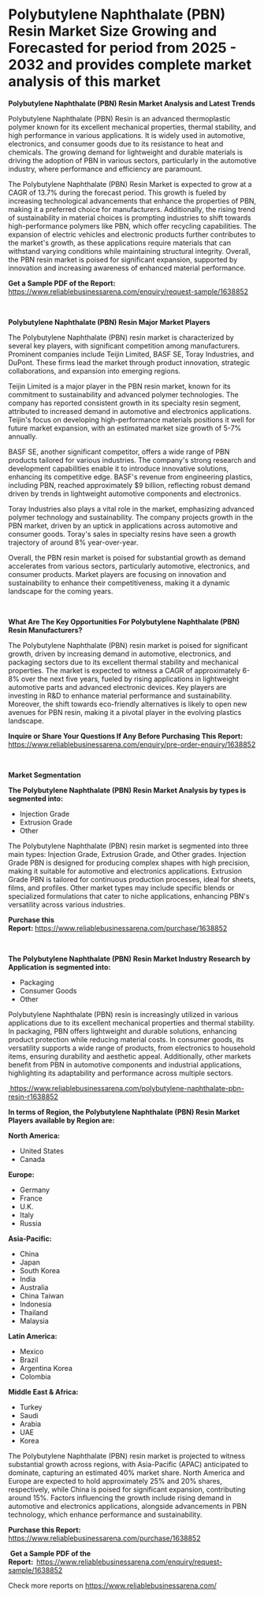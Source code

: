 <p><h1>Polybutylene Naphthalate (PBN) Resin Market Size Growing and Forecasted for period from 2025 - 2032 and provides complete market analysis of this market</h1></p><p><strong>Polybutylene Naphthalate (PBN) Resin Market Analysis and Latest Trends</strong></p>
<p><p>Polybutylene Naphthalate (PBN) Resin is an advanced thermoplastic polymer known for its excellent mechanical properties, thermal stability, and high performance in various applications. It is widely used in automotive, electronics, and consumer goods due to its resistance to heat and chemicals. The growing demand for lightweight and durable materials is driving the adoption of PBN in various sectors, particularly in the automotive industry, where performance and efficiency are paramount.</p><p>The Polybutylene Naphthalate (PBN) Resin Market is expected to grow at a CAGR of 13.7% during the forecast period. This growth is fueled by increasing technological advancements that enhance the properties of PBN, making it a preferred choice for manufacturers. Additionally, the rising trend of sustainability in material choices is prompting industries to shift towards high-performance polymers like PBN, which offer recycling capabilities. The expansion of electric vehicles and electronic products further contributes to the market's growth, as these applications require materials that can withstand varying conditions while maintaining structural integrity. Overall, the PBN resin market is poised for significant expansion, supported by innovation and increasing awareness of enhanced material performance.</p></p>
<p><strong>Get a Sample PDF of the Report:&nbsp;</strong> <a href="https://www.reliablebusinessarena.com/enquiry/request-sample/1638852?utm_campaign=2202&utm_medium=2&utm_source=Github&utm_content=ia&utm_term=01022025&utm_id=polybutylene-naphthalate-pbn-resin">https://www.reliablebusinessarena.com/enquiry/request-sample/1638852</a></p>
<p>&nbsp;</p>
<p><strong>Polybutylene Naphthalate (PBN) Resin Major Market Players</strong></p>
<p><p>The Polybutylene Naphthalate (PBN) resin market is characterized by several key players, with significant competition among manufacturers. Prominent companies include Teijin Limited, BASF SE, Toray Industries, and DuPont. These firms lead the market through product innovation, strategic collaborations, and expansion into emerging regions.</p><p>Teijin Limited is a major player in the PBN resin market, known for its commitment to sustainability and advanced polymer technologies. The company has reported consistent growth in its specialty resin segment, attributed to increased demand in automotive and electronics applications. Teijin's focus on developing high-performance materials positions it well for future market expansion, with an estimated market size growth of 5-7% annually.</p><p>BASF SE, another significant competitor, offers a wide range of PBN products tailored for various industries. The company's strong research and development capabilities enable it to introduce innovative solutions, enhancing its competitive edge. BASF's revenue from engineering plastics, including PBN, reached approximately $9 billion, reflecting robust demand driven by trends in lightweight automotive components and electronics.</p><p>Toray Industries also plays a vital role in the market, emphasizing advanced polymer technology and sustainability. The company projects growth in the PBN market, driven by an uptick in applications across automotive and consumer goods. Toray's sales in specialty resins have seen a growth trajectory of around 8% year-over-year.</p><p>Overall, the PBN resin market is poised for substantial growth as demand accelerates from various sectors, particularly automotive, electronics, and consumer products. Market players are focusing on innovation and sustainability to enhance their competitiveness, making it a dynamic landscape for the coming years.</p></p>
<p>&nbsp;</p>
<p><strong>What Are The Key Opportunities For Polybutylene Naphthalate (PBN) Resin Manufacturers?</strong></p>
<p><p>The Polybutylene Naphthalate (PBN) resin market is poised for significant growth, driven by increasing demand in automotive, electronics, and packaging sectors due to its excellent thermal stability and mechanical properties. The market is expected to witness a CAGR of approximately 6-8% over the next five years, fueled by rising applications in lightweight automotive parts and advanced electronic devices. Key players are investing in R&D to enhance material performance and sustainability. Moreover, the shift towards eco-friendly alternatives is likely to open new avenues for PBN resin, making it a pivotal player in the evolving plastics landscape.</p></p>
<p><strong>Inquire or Share Your Questions If Any Before Purchasing This Report:</strong> <a href="https://www.reliablebusinessarena.com/enquiry/pre-order-enquiry/1638852?utm_campaign=2202&utm_medium=2&utm_source=Github&utm_content=ia&utm_term=01022025&utm_id=polybutylene-naphthalate-pbn-resin">https://www.reliablebusinessarena.com/enquiry/pre-order-enquiry/1638852</a></p>
<p>&nbsp;</p>
<p><strong>Market Segmentation</strong></p>
<p><strong>The Polybutylene Naphthalate (PBN) Resin Market Analysis by types is segmented into:</strong></p>
<p><ul><li>Injection Grade</li><li>Extrusion Grade</li><li>Other</li></ul></p>
<p><p>The Polybutylene Naphthalate (PBN) resin market is segmented into three main types: Injection Grade, Extrusion Grade, and Other grades. Injection Grade PBN is designed for producing complex shapes with high precision, making it suitable for automotive and electronics applications. Extrusion Grade PBN is tailored for continuous production processes, ideal for sheets, films, and profiles. Other market types may include specific blends or specialized formulations that cater to niche applications, enhancing PBN's versatility across various industries.</p></p>
<p><strong>Purchase this Report:&nbsp;</strong><a href="https://www.reliablebusinessarena.com/purchase/1638852?utm_campaign=2202&utm_medium=2&utm_source=Github&utm_content=ia&utm_term=01022025&utm_id=polybutylene-naphthalate-pbn-resin">https://www.reliablebusinessarena.com/purchase/1638852</a></p>
<p>&nbsp;</p>
<p><strong>The Polybutylene Naphthalate (PBN) Resin Market Industry Research by Application is segmented into:</strong></p>
<p><ul><li>Packaging</li><li>Consumer Goods</li><li>Other</li></ul></p>
<p><p>Polybutylene Naphthalate (PBN) resin is increasingly utilized in various applications due to its excellent mechanical properties and thermal stability. In packaging, PBN offers lightweight and durable solutions, enhancing product protection while reducing material costs. In consumer goods, its versatility supports a wide range of products, from electronics to household items, ensuring durability and aesthetic appeal. Additionally, other markets benefit from PBN in automotive components and industrial applications, highlighting its adaptability and performance across multiple sectors.</p></p>
<p><a href="https://www.reliablebusinessarena.com/polybutylene-naphthalate-pbn-resin-r1638852?utm_campaign=2202&utm_medium=2&utm_source=Github&utm_content=ia&utm_term=01022025&utm_id=polybutylene-naphthalate-pbn-resin">&nbsp;https://www.reliablebusinessarena.com/polybutylene-naphthalate-pbn-resin-r1638852</a></p>
<p><strong>In terms of Region, the Polybutylene Naphthalate (PBN) Resin Market Players available by Region are:</strong></p>
<p>
    <p> <strong> North America: </strong>
        <ul>
            <li>United States</li>
            <li>Canada</li>
        </ul>
        </p> 
    <p> <strong> Europe: </strong>
        <ul>
            <li>Germany</li>
            <li>France</li>
            <li>U.K.</li>
            <li>Italy</li>
            <li>Russia</li>
        </ul>
        </p> 
    <p> <strong> Asia-Pacific: </strong>
        <ul>
            <li>China</li>
            <li>Japan</li>
            <li>South Korea</li>
            <li>India</li>
            <li>Australia</li>
            <li>China Taiwan</li>
            <li>Indonesia</li>
            <li>Thailand</li>
            <li>Malaysia</li>
        </ul>
        </p> 
    <p> <strong> Latin America: </strong>
        <ul>
            <li>Mexico</li>
            <li>Brazil</li>
            <li>Argentina Korea</li>
            <li>Colombia</li>
        </ul>
        </p> 
    <p> <strong> Middle East & Africa: </strong>
        <ul>
            <li>Turkey</li>
            <li>Saudi</li>
            <li>Arabia</li>
            <li>UAE</li>
            <li>Korea</li>
        </ul>
    </p>
    </p>
<p><p>The Polybutylene Naphthalate (PBN) resin market is projected to witness substantial growth across regions, with Asia-Pacific (APAC) anticipated to dominate, capturing an estimated 40% market share. North America and Europe are expected to hold approximately 25% and 20% shares, respectively, while China is poised for significant expansion, contributing around 15%. Factors influencing the growth include rising demand in automotive and electronics applications, alongside advancements in PBN technology, which enhance performance and sustainability.</p></p>
<p><strong>Purchase this Report: </strong><a href="https://www.reliablebusinessarena.com/purchase/1638852?utm_campaign=2202&utm_medium=2&utm_source=Github&utm_content=ia&utm_term=01022025&utm_id=polybutylene-naphthalate-pbn-resin">https://www.reliablebusinessarena.com/purchase/1638852</a></p>
<p>&nbsp;<strong>Get a Sample PDF of the Report:&nbsp;&nbsp;</strong><a href="https://www.reliablebusinessarena.com/enquiry/request-sample/1638852?utm_campaign=2202&utm_medium=2&utm_source=Github&utm_content=ia&utm_term=01022025&utm_id=polybutylene-naphthalate-pbn-resin">https://www.reliablebusinessarena.com/enquiry/request-sample/1638852</a></p>
<p><strong></strong></p>
<p>Check more reports on <a href="https://www.reliablebusinessarena.com/?utm_campaign=2202&utm_medium=2&utm_source=Github&utm_content=ia&utm_term=01022025&utm_id=polybutylene-naphthalate-pbn-resin">https://www.reliablebusinessarena.com/</a></p>